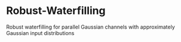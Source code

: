 # Robust-Waterfilling
Robust waterfilling for parallel Gaussian channels with approximately Gaussian input distributions

